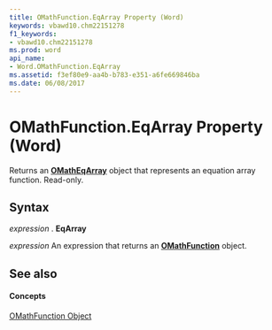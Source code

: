```yaml
---
title: OMathFunction.EqArray Property (Word)
keywords: vbawd10.chm22151278
f1_keywords:
- vbawd10.chm22151278
ms.prod: word
api_name:
- Word.OMathFunction.EqArray
ms.assetid: f3ef80e9-aa4b-b783-e351-a6fe669846ba
ms.date: 06/08/2017
---
```



# OMathFunction.EqArray Property (Word)

Returns an  **[OMathEqArray](Word.OMathEqArray.md)** object that represents an equation array function. Read-only.


## Syntax

 _expression_ . **EqArray**

 _expression_ An expression that returns an **[OMathFunction](Word.OMathFunction.md)** object.


## See also


#### Concepts


[OMathFunction Object](Word.OMathFunction.md)

